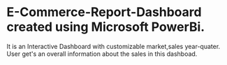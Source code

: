 # E-Commerce-Report-Dashboard created using Microsoft PowerBi.
It is an Interactive Dashboard with customizable market,sales year-quater.
User get's an overall information about the sales in this dashboad.
